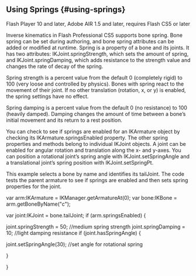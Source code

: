 ## Using Springs {#using-springs}

Flash Player 10 and later, Adobe AIR 1.5 and later, requires Flash CS5 or later

Inverse kinematics in Flash Professional CS5 supports bone spring. Bone spring can be set during authoring, and bone spring attributes can be added or modified at runtime. Spring is a property of a bone and its joints. It has two attributes: IKJoint.springStrength, which sets the amount of spring, and IKJoint.springDamping, which adds resistance to the strength value and changes the rate of decay of the spring.

Spring strength is a percent value from the default 0 (completely rigid) to 100 (very loose and controlled by physics). Bones with spring react to the movement of their joint. If no other translation (rotation, x, or y) is enabled, the spring settings have no effect.

Spring damping is a percent value from the default 0 (no resistance) to 100 (heavily damped). Damping changes the amount of time between a bone’s initial movement and its return to a rest position.

You can check to see if springs are enabled for an IKArmature object by checking its IKArmature.springsEnabled property. The other spring properties and methods belong to individual IKJoint objects. A joint can be enabled for angular rotation and translation along the x- and y-axes. You can position a rotational joint’s spring angle with IKJoint.setSpringAngle and a translational joint’s spring position with IKJoint.setSpringPt.

This example selects a bone by name and identifies its tailJoint. The code tests the parent armature to see if springs are enabled and then sets spring properties for the joint.

var arm:IKArmature = IKManager.getArmatureAt(0); var bone:IKBone = arm.getBoneByName(&quot;c&quot;);

var joint:IKJoint = bone.tailJoint; if (arm.springsEnabled) {

joint.springStrength = 50; //medium spring strength joint.springDamping = 10; //light damping resistance if (joint.hasSpringAngle) {

joint.setSpringAngle(30); //set angle for rotational spring

}

}